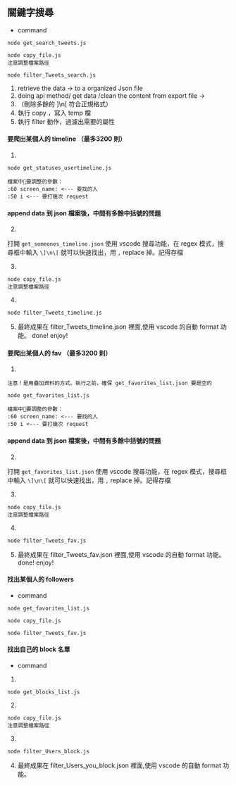 
## 關鍵字搜尋
- command
```
node get_search_tweets.js

node copy_file.js
注意調整檔案路徑

node filter_Tweets_search.js
```

1. retrieve the data -> to a organized Json file
1.  doing api method/ get data /clean the content from export file ->  
1. （刪除多餘的 \]\n\[ 符合正規格式）
1. 執行 copy ，寫入 temp 檔
1. 執行 filter 動作，過濾出需要的屬性

#### 要爬出某個人的 timeline （最多3200 則）
1.
```
node get_statuses_usertimeline.js

檔案中要調整的參數：
:60 screen_name: <--- 要找的人
:50 i <--- 要打幾次 request

```

#### append data 到 json 檔案後，中間有多餘中括號的問題
2. 
打開 `get_someones_timeline.json`
使用 vscode 搜尋功能，在 regex 模式，搜尋框中輸入
 `\]\n\[`
就可以快速找出，用 `,` replace 掉。記得存檔

3.
```
node copy_file.js
注意調整檔案路徑
```
4.
```
node filter_Tweets_timeline.js
```

5. 最終成果在 filter_Tweets_timeline.json 裡面,使用 vscode 的自動 format 功能。 done! enjoy!



#### 要爬出某個人的 fav （最多3200 則）
1.
```
注意！是用疊加資料的方式。執行之前，確保 get_favorites_list.json 要是空的

node get_favorites_list.js

檔案中要調整的參數：
:60 screen_name: <--- 要找的人
:50 i <--- 要打幾次 request

```

#### append data 到 json 檔案後，中間有多餘中括號的問題
2. 
打開 `get_favorites_list.json`
使用 vscode 搜尋功能，在 regex 模式，搜尋框中輸入
 `\]\n\[`
就可以快速找出，用 `,` replace 掉。記得存檔

3.
```
node copy_file.js
注意調整檔案路徑
```
4.
```
node filter_Tweets_fav.js
```

5. 最終成果在 filter_Tweets_fav.json 裡面,使用 vscode 的自動 format 功能。 done! enjoy!

 

#### 找出某個人的 followers
- command
```
node get_favorites_list.js

node copy_file.js

node filter_Tweets_fav.js
```



#### 找出自己的 block 名單
- command
1. 
```
node get_blocks_list.js
```
2. 
```
node copy_file.js
注意調整檔案路徑
```
3. 
```
node filter_Users_block.js
```

4. 最終成果在 filter_Users_you_block.json 裡面,使用 vscode 的自動 format 功能。 
